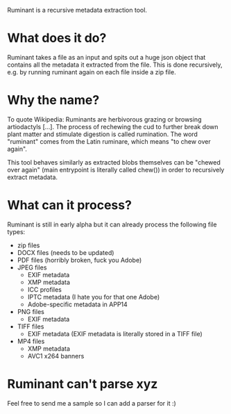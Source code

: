 Ruminant is a recursive metadata extraction tool.

# What does it do?
Ruminant takes a file as an input and spits out a huge json object that contains all the metadata it extracted from the file. This is done recursively, e.g. by running ruminant again on each file inside a zip file.

# Why the name?
To quote Wikipedia:
    Ruminants are herbivorous grazing or browsing artiodactyls [...].
    The process of rechewing the cud to further break down plant matter and stimulate digestion is called rumination.
    The word "ruminant" comes from the Latin ruminare, which means "to chew over again".

This tool behaves similarly as extracted blobs themselves can be "chewed over again" (main entrypoint is literally called chew()) in order to recursively extract metadata.

# What can it process?
Ruminant is still in early alpha but it can already process the following file types:
* zip files
* DOCX files (needs to be updated)
* PDF files (horribly broken, fuck you Adobe)
* JPEG files
  * EXIF metadata
  * XMP metadata
  * ICC profiles
  * IPTC metadata (I hate you for that one Adobe)
  * Adobe-specific metadata in APP14
* PNG files
  * EXIF metadata
* TIFF files
  * EXIF metadata (EXIF metadata is literally stored in a TIFF file)
* MP4 files
  * XMP metadata
  * AVC1 x264 banners

# Ruminant can't parse xyz
Feel free to send me a sample so I can add a parser for it :)
